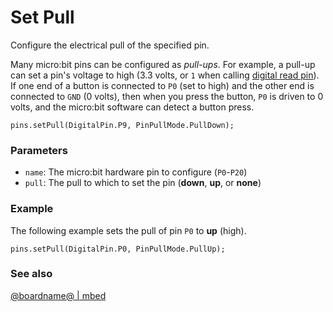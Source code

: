 # Set Pull

Configure the electrical pull of the specified pin.

Many micro:bit pins can be configured as _pull-ups_.  For example, a
pull-up can set a pin's voltage to high (3.3 volts, or `1` when
calling [digital read pin](/reference/pins/digital-read-pin)).  If one
end of a button is connected to ``P0`` (set to high) and the other end
is connected to ``GND`` (0 volts), then when you press the button,
``P0`` is driven to 0 volts, and the micro:bit software can detect a
button press.

```sig
pins.setPull(DigitalPin.P9, PinPullMode.PullDown);
```

### Parameters

* ``name``: The micro:bit hardware pin to configure (``P0``-``P20``)
* ``pull``: The pull to which to set the pin (**down**, **up**, or **none**)

### Example

The following example sets the pull of pin ``P0`` to **up** (high).

```blocks
pins.setPull(DigitalPin.P0, PinPullMode.PullUp);
```

### See also

[@boardname@ | mbed](https://developer.mbed.org/platforms/Microbit/)
